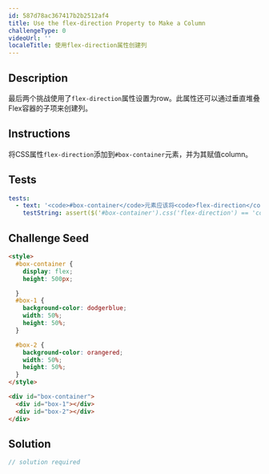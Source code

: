 ```yaml
---
id: 587d78ac367417b2b2512af4
title: Use the flex-direction Property to Make a Column
challengeType: 0
videoUrl: ''
localeTitle: 使用flex-direction属性创建列
---
```


## Description
<section id="description">最后两个挑战使用了<code>flex-direction</code>属性设置为row。此属性还可以通过垂直堆叠Flex容器的子项来创建列。 </section>

## Instructions
<section id="instructions">将CSS属性<code>flex-direction</code>添加到<code>#box-container</code>元素，并为其赋值column。 </section>

## Tests
<section id='tests'>

```yml
tests:
  - text: '<code>#box-container</code>元素应该将<code>flex-direction</code>属性设置为column。'
    testString: assert($('#box-container').css('flex-direction') == 'column', 'The <code>#box-container</code> element should have a <code>flex-direction</code> property set to column.');

```

</section>

## Challenge Seed
<section id='challengeSeed'>

<div id='html-seed'>

```html
<style>
  #box-container {
    display: flex;
    height: 500px;

  }
  #box-1 {
    background-color: dodgerblue;
    width: 50%;
    height: 50%;
  }

  #box-2 {
    background-color: orangered;
    width: 50%;
    height: 50%;
  }
</style>

<div id="box-container">
  <div id="box-1"></div>
  <div id="box-2"></div>
</div>

```

</div>



</section>

## Solution
<section id='solution'>

```js
// solution required
```
</section>
